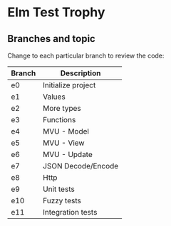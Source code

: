 # Elm Test Trophy

## Branches and topic

Change to each particular branch to review the code:

| Branch | Description|
|--|--|
|e0 | Initialize project|
|e1 | Values|
|e2 | More types|
|e3 | Functions|
|e4 | MVU - Model|
|e5 | MVU - View|
|e6 | MVU - Update|
|e7 | JSON Decode/Encode|
|e8 | Http|
|e9 | Unit tests|
|e10 | Fuzzy tests|
|e11 | Integration tests|
